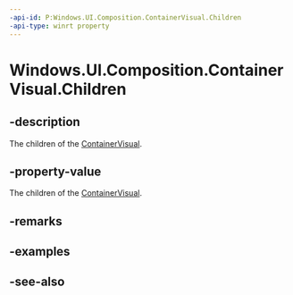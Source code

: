 ```yaml
---
-api-id: P:Windows.UI.Composition.ContainerVisual.Children
-api-type: winrt property
---
```


<!-- Property syntax
public Windows.UI.Composition.VisualCollection Children { get; }
-->

# Windows.UI.Composition.ContainerVisual.Children

## -description
The children of the [ContainerVisual](containervisual.md).



## -property-value
The children of the [ContainerVisual](containervisual.md).

## -remarks

## -examples

## -see-also
